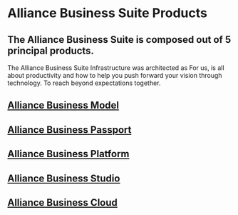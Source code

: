 # Alliance Business Suite Products

## The Alliance Business Suite is composed out of 5 principal products.

The Alliance Business Suite Infrastructure was architected as 
For us, is all about productivity and how to help you push forward your vision through technology. To reach beyond expectations together. 


## [Alliance Business Model](Products/Alliance-Business-Model.md)

## [Alliance Business Passport](Products/Alliance-Business-Passport.md)

## [Alliance Business Platform](Products/Alliance-Business-Platform.md)

## [Alliance Business Studio](Products/Alliance-Business-Studio.md)

## [Alliance Business Cloud](Products/Alliance-Business-Cloud.md)

